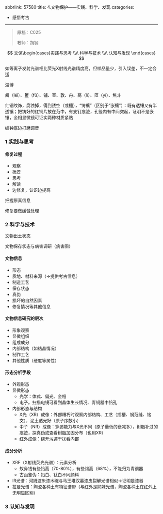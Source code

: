 abbrlink: 57580
title: 4.文物保护——实践、科学、发现
categories:
  - 感悟考古
---
> 原档：C025
>
> 教师：胡钢

$$
文保\begin{cases}实践与思考 \\\\
科学与技术 \\\\
认知与发现
\end{cases}
$$

如等离子发射光谱相比荧光X射线光谱精度高，但样品量少，引入误差，不一定合适

淄博

罍（léi）、簠（fǔ）、铺、豆、敦、舟、鬲（lì）、匜（yí）、焦斗

红铜纹饰，腐蚀掉，得到镂空（或槽），“铸镶”（区别于“嵌镶”）：既有透镶又有半透镶；把铸好的红铜片放在范中，有支钉痕迹，孔径内有中间突起，证明不是嵌镶，金相显微镜可证实两种材质紧贴

编钟底边打磨调音

### 1.实践与思考

#### 修复过程

- 观察
- 抚摸
- 思考
- 解读
- 边修复，认识边提高

把握原真信息

修复要做缓蚀处理

### 2.科学与技术

文物出土状态

文物保存状态与病害调研（病害图）

#### 文物信息

- 形态
- 质地、材料来源（→提供考古信息）
- 制造工艺
- 保存状态
- 真伪
- 损坏的自然因素
- 修复情况等其他信息

#### 文物信息研究的层次

- 形象观察
- 显微组织
- 组成成分
- 内部结构（如结晶情况）
- 制作工艺
- 其他性质（硬度等属性）

#### 形态分析手段

- 外观形态
- 显微形态
  - 光学：体式、偏光、金相
  - 电子。扫描电镜可看到晶体生长情况、青铜器中铅孔
- 内部形态与结构
  - X光（XR）成像：外部糟朽时观察内部结构、工艺（插槽、钢范缝、铭文），泥土透光好（原子序数小）
  - 中子（NR）成像：穿透能力与X光不同（原子量低的衰减多），树脂补过的痕迹，探真伪或查看树脂加固分布（也用XR）
  - 红外成像：绕开污迹干扰看内部

#### 成分分析

- XRF（X射线荧光光谱）：元素分析
  - 蚁鼻钱有些铅高（70-80%），有些锡高（68%），不能归为青铜器
  - 古画鉴伪：铅白、钛白不同颜料
- IR光谱：河姆渡朱漆木碗与马王堆汉墓漆皮裂解光谱相似→证明是漆器
- 拉曼光谱：陶瓷各种土有特征谱带（与红外是姊妹光谱，陶瓷各种土在红外上无明显区别）

### 3.认知与发现